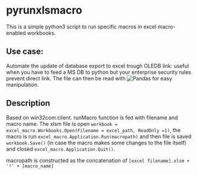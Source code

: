 # pyrunxlsmacro

This is a simple python3 script to run specific macros in excel macro-enabled workbooks.

## Use case:
Automate the update of database export to excel trough OLEDB link: useful when you have to feed a MS DB to python but your enterprise security rules prevent direct link. The file can then be read with ![Pandas](https://img.shields.io/badge/pandas-%23150458.svg?style=for-the-badge&logo=pandas&logoColor=white) for easy manipulation.

## Description
Based on win32com.client.
runMacro function is fed with filename and macro name. 
The xlsm file is open ```workbook = excel_macro.Workbooks.Open(Filename = excel_path, ReadOnly =1)```, the macro is run ```excel_macro.Application.Run(macropath)``` and then file is saved ```workbook.Save()``` (in case the macro makes some changes to the file itself) and closed ```excel_macro.Application.Quit()```.

macropath is constructed as the concatenation of ```[excel filename].xlsm + '!' + [macro_name]```
